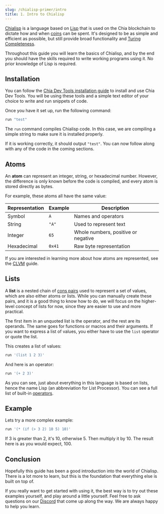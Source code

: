 ```yaml
---
slug: /chialisp-primer/intro
title: 1. Intro to Chialisp
---
```


[Chialisp](https://chialisp.com) is a language based on [Lisp](<https://en.wikipedia.org/wiki/Lisp_(programming_language)>) that is used on the Chia blockchain to dictate how and when [coins](https://docs.chia.net/coin-set-intro) can be spent. It's designed to be as simple and efficient as possible, but still provide broad functionality and [Turing Completeness](https://en.wikipedia.org/wiki/Turing_completeness).

Throughout this guide you will learn the basics of Chialisp, and by the end you should have the skills required to write working programs using it. No prior knowledge of Lisp is required.

## Installation

You can follow the [Chia Dev Tools installation guide](https://github.com/Chia-Network/chia-dev-tools/#install) to install and use Chia Dev Tools. You will be using these tools and a simple text editor of your choice to write and run snippets of code.

Once you have it set up, run the following command:

```bash
run "test"
```

The `run` command compiles Chialisp code. In this case, we are compiling a simple string to make sure it is installed properly.

If it is working correctly, it should output `"test"`. You can now follow along with any of the code in the coming sections.

## Atoms

An **atom** can represent an integer, string, or hexadecimal number. However, the difference is only known before the code is compiled, and every atom is stored directly as bytes.

For example, these atoms all have the same value:

| Representation | Example | Description                         |
| -------------- | ------- | ----------------------------------- |
| Symbol         | `A`     | Names and operators                 |
| String         | `"A"`   | Used to represent text              |
| Integer        | `65`    | Whole numbers, positive or negative |
| Hexadecimal    | `0x41`  | Raw byte representation             |

If you are interested in learning more about how atoms are represented, see the [CLVM](/clvm) guide.

## Lists

A **list** is a nested chain of [cons pairs](https://en.wikipedia.org/wiki/Cons) used to represent a set of values, which are also either atoms or lists. While you can manually create these pairs, and it is a good thing to know how to do, we will focus on the higher-level concept of lists for now, since they are easier to use and more practical.

The first item in an unquoted list is the operator, and the rest are its operands. The same goes for functions or macros and their arguments. If you want to express a list of values, you either have to use the `list` operator or quote the list.

This creates a list of values:

```bash
run '(list 1 2 3)'
```

And here is an operator:

```bash
run '(+ 2 3)'
```

As you can see, just about everything in this language is based on lists, hence the name Lisp (an abbreviation for List Processor). You can see a full list of built-in [operators](/operators).

## Example

Lets try a more complex example:

```bash
run '(* (if (> 3 2) 10 5) 10)'
```

If 3 is greater than 2, it's 10, otherwise 5. Then multiply it by 10. The result here is as you would expect, 100.

## Conclusion

Hopefully this guide has been a good introduction into the world of Chialisp. There is a lot more to learn, but this is the foundation that everything else is built on top of.

If you really want to get started with using it, the best way is to try out these examples yourself, and play around a little yourself. Feel free to ask questions on our [Discord](https://discord.gg/chia) that come up along the way. We are always happy to help you learn.
